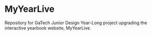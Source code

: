 # MyYearLive
Repository for GaTech Junior Design Year-Long project upgrading the interactive yearbook website, MyYearLive.
